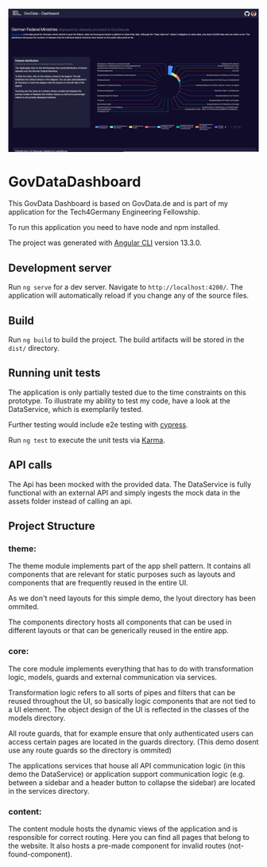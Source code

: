 ![alt text](./GovDataDashboard.png)

# GovDataDashboard

This GovData Dashboard is based on GovData.de and is part of my application for the Tech4Germany Engineering Fellowship.

To run this application you need to have node and npm installed.

The project was generated with [Angular CLI](https://github.com/angular/angular-cli) version 13.3.0.

## Development server

Run `ng serve` for a dev server. Navigate to `http://localhost:4200/`. The application will automatically reload if you change any of the source files.

## Build

Run `ng build` to build the project. The build artifacts will be stored in the `dist/` directory.

## Running unit tests
The application is only partially tested due to the time constraints on this prototype. To illustrate my ability to test my code, have a look at the DataService, which is exemplarily tested. 

Further testing would include e2e testing with [cypress](https://www.cypress.io/).

Run `ng test` to execute the unit tests via [Karma](https://karma-runner.github.io).


## API calls
The Api has been mocked with the provided data. The DataService is fully functional with an external API and simply ingests the mock data in the assets folder instead of calling an api. 


## Project Structure
### theme: 
The theme module implements part of the app shell pattern. It contains all components that are relevant for static purposes such as layouts and components that are frequently reused in the entire UI.

As we don't need layouts for this simple demo, the lyout directory has been ommited. 

The components directory hosts all components that can be used in different layouts or that can be generically reused in the entire app.


### core:
The core module implements everything that has to do with transformation logic, models, guards and external communication via services.

Transformation logic refers to all sorts of pipes and filters that can be reused throughout the UI, so basically logic components that are not tied to a UI element. The object design of the UI is reflected in the classes of the models directory.

All route guards, that for example ensure that only authenticated users can access certain pages are located in the guards directory. (This demo dosent use any route guards so the directory is ommited) 

The applications services that house all API communication logic (in this demo the DataService) or application support communication logic (e.g. between a sidebar and a header button to collapse the sidebar) are located in the services directory. 

### content:
The content module hosts the dynamic views of the application and is responsible for correct routing. Here you can find all pages that belong to the website. It also hosts a pre-made component for invalid routes (not-found-component).